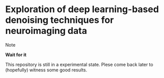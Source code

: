 # Exploration of deep learning-based denoising techniques for neuroimaging data ​

>[!NOTE]
> **Wait for it**
> 
>This repository is still in a experimental state. Plese come back later to (hopefully) witness some good results.